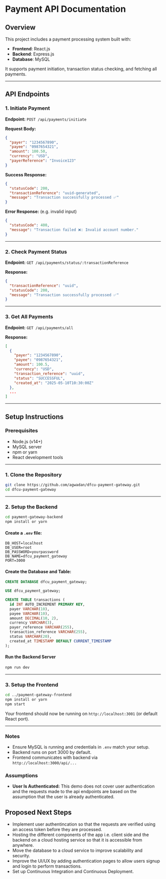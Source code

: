 # Payment API Documentation

## Overview

This project includes a payment processing system built with:

- **Frontend**: React.js
- **Backend**: Express.js
- **Database**: MySQL

It supports payment initiation, transaction status checking, and fetching all payments.

---

## API Endpoints

### 1. Initiate Payment

**Endpoint:** `POST /api/payments/initiate`

**Request Body:**

```json
{
  "payer": "1234567890",
  "payee": "0987654321",
  "amount": 100.50,
  "currency": "USD",
  "payerReference": "Invoice123"
}
```

**Success Response:**

```json
{
  "statusCode": 200,
  "transactionReference": "uuid-generated",
  "message": "Transaction successfully processed ✅"
}
```

**Error Response:** (e.g. invalid input)

```json
{
  "statusCode": 400,
  "message": "Transaction failed ❌: Invalid account number."
}
```

---

### 2. Check Payment Status

**Endpoint:** `GET /api/payments/status/:transactionReference`

**Response:**

```json
{
  "transactionReference": "uuid",
  "statusCode": 200,
  "message": "Transaction successfully processed ✅"
}
```

---

### 3. Get All Payments

**Endpoint:** `GET /api/payments/all`

**Response:**

```json
[
  {
    "payer": "1234567890",
    "payee": "0987654321",
    "amount": 100.5,
    "currency": "USD",
    "transaction_reference": "uuid",
    "status": "SUCCESSFUL",
    "created_at": "2025-05-10T10:30:00Z"
  },
  ...
]
```

---

## Setup Instructions

### Prerequisites

- Node.js (v14+)
- MySQL server
- npm or yarn
- React development tools

---

### 1. Clone the Repository

```bash
git clone https://github.com/agwadan/dfcu-payment-gateway.git
cd dfcu-payment-gateway
```

---

### 2. Setup the Backend

```bash
cd payment-gateway-backend
npm install or yarn 
```

#### Create a `.env` file:

```
DB_HOST=localhost
DB_USER=root
DB_PASSWORD=yourpassword
DB_NAME=dfcu_payment_gateway
PORT=3000
```

#### Create the Database and Table:

```sql
CREATE DATABASE dfcu_payment_gateway;

USE dfcu_payment_gateway;

CREATE TABLE transactions (
  id INT AUTO_INCREMENT PRIMARY KEY,
  payer VARCHAR(10),
  payee VARCHAR(10),
  amount DECIMAL(10, 2),
  currency VARCHAR(3),
  payer_reference VARCHAR(255),
  transaction_reference VARCHAR(255),
  status VARCHAR(20),
  created_at TIMESTAMP DEFAULT CURRENT_TIMESTAMP
);
```

#### Run the Backend Server

```bash
npm run dev
```

---

### 3. Setup the Frontend

```bash
cd ../payment-gateway-frontend
npm install or yarn
npm start
```

Your frontend should now be running on `http://localhost:3001` (or default React port).

---

### Notes

- Ensure MySQL is running and credentials in `.env` match your setup.
- Backend runs on port 3000 by default.
- Frontend communicates with backend via `http://localhost:3000/api/...`

### Assumptions

- **User Is Authenticated:** This demo does not cover user authentication and the requests made to the api endpoints are based on the assumption that the user is already authenticated.

## Proposed Next Steps

- Implement user authentincation so that the requests are verified using an access token before they are processed.
- Hosting the different components of the app i.e. client side and the backend on a cloud hosting service so that it is accessible from anywhere.
- Move the database to a cloud service to improve scalability and security.
- Improve the UI/UX by adding authentication pages to allow users signup and login to perform transactions.
- Set up Continuous Integration and Continuous Deployment.
